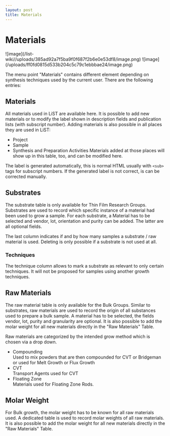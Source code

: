 ```yaml
---
layout: post
title: Materials
---
```


# Materials
![image]\(/list-wiki//uploads/385ad92a7f5ba9f0f687f2b6e0e53df8/image.png) ![image](/uploads/ff0fd0815d533b204c5c79c1ebbbae24/image.png\)

The menu point "Materials" contains different element depending on synthesis techniques used by the current user.
There are the following entries:

## Materials
All materials used in LiST are available here. It is possible to add new materials or to modify the label shown in description fields and publication lists (with subscript number). Adding materials is also possible in all places they are used in LiST:
* Project
* Sample
* Synthesis and Preparation Activities
Materials added at those places will show up in this table, too, and can be modified here.

The label is generated automatically, this is normal HTML usually with `<sub>` tags for subscript numbers. If the generated label is not correct, is can be corrected manually.

## Substrates
The substrate table is only available for Thin Film Research Groups.
Substrates are used to record which specific instance of a material had been used to grow a sample.
For each substrate, a Material has to be selected and vendor, lot, orientation and purity can be added. The latter are all optional fields.

The last column indicates if and by how many samples a substrate / raw material is used. Deleting is only possible if a substrate is not used at all.

### Techniques
The technique column allows to mark a substrate as relevant to only certain techniques. It will not be proposed for samples using another growth techniques.

## Raw Materials
The raw material table is only available for the Bulk Groups.
Similar to substrates, raw materials are used to record the origin of all substances used to prepare a bulk sample.
A material has to be selected, the fields vendor, lot, purity and granularity are optional.
It is also possible to add the molar weight for all new materials directly in the "Raw Materials" Table.

Raw materials are categorized by the intended grow method which is chosen via a drop down. 
* Compounding  
  Used to mix powders that are then compounded for CVT or Bridgeman or used for Melt Growth or Flux Growth
* CVT  
  Transport Agents used for CVT
* Floating Zone  
  Materials used for Floating Zone Rods.



## Molar Weight
For Bulk growth, the molar weight has to be known for all raw materials used. A dedicated table is used to record molar weights of all raw materials. It is also possible to add the molar weight for all new materials directly in the "Raw Materials" Table. 





